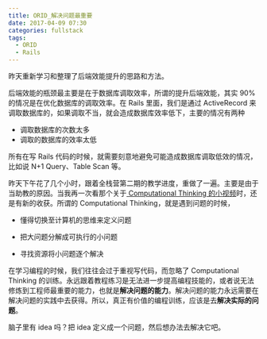 ```yaml
---
title: ORID_解决问题最重要
date: 2017-04-09 07:30
categories: fullstack
tags:
  - ORID
  - Rails
---
```


昨天重新学习和整理了后端效能提升的思路和方法。

后端效能的瓶颈最主要是在于数据库调取效率，所谓的提升后端效能，其实 90% 的情况是在优化数据库的调取效率。在 Rails 里面，我们是通过 ActiveRecord 来调取数据库的，如果调取不当，就会造成数据库效率低下，主要的情况有两种

- 调取数据库的次数太多
- 调取的数据库的效率太低

所有在写 Rails 代码的时候，就需要刻意地避免可能造成数据库调取低效的情况，比如说 N+1 Query、Table Scan 等。

昨天下午花了几个小时，跟着全栈营第二期的教学进度，重做了一遍。主要是由于当助教的原因。当我再一次看那个关于[ Computational Thinking 的小视频](https://www.youtube.com/watch?v=WCuUWGmatpU)时，还是有新的收获。所谓的 Computational Thinking，就是遇到问题的时候，

- 懂得切换至计算机的思维来定义问题


- 把大问题分解成可执行的小问题
- 寻找资源将小问题逐个解决

在学习编程的时候，我们往往会过于重视写代码，而忽略了 Computational Thinking 的训练。永远跟着教程练习是无法进一步提高编程技能的，或者说无法修炼到工程师最重要的能力，也就是**解决问题的能力**。解决问题的能力永远需要在解决问题的实践中去获得。所以，真正有价值的编程训练，应该是去**解决实际的问题**。

脑子里有 idea 吗？把 idea 定义成一个问题，然后想办法去解决它吧。